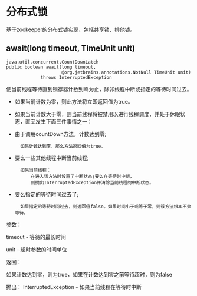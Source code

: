 # 分布式锁

基于zookeeper的分布式锁实现，包括共享锁、排他锁。

## await(long timeout, TimeUnit unit)

```text
java.util.concurrent.CountDownLatch
public boolean await(long timeout,
                     @org.jetbrains.annotations.NotNull TimeUnit unit)
             throws InterruptedException
```

使当前线程等待直到锁存器计数到零为止，除非线程中断或指定的等待时间过去。

- 如果当前计数为零，则此方法将立即返回值为true。
- 如果当前计数大于零，则当前线程将被禁用以进行线程调度，并处于休眠状态，直至发生下面三件事情之一：

- 由于调用countDown方法，计数达到零;

        如果计数达到零，那么方法返回值为true。
    
- 要么一些其他线程中断当前线程;

        如果当前线程：
            在进入该方法时设置了中断状态;要么在等待时中断，
            则抛出InterruptedException并清除当前线程的中断状态。
        
- 要么指定的等待时间过去了;

        如果指定的等待时间过去，则返回值false。如果时间小于或等于零，则该方法根本不会等待。

参数：

timeout - 等待的最长时间

unit - 超时参数的时间单位

返回：

如果计数达到零，则为true，如果在计数达到零之前等待超时，则为false

抛出：
InterruptedException - 如果当前线程在等待时中断


